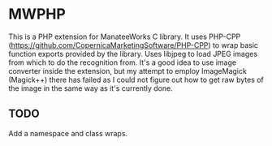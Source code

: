 # MWPHP
This is a PHP extension for ManateeWorks C library. It uses PHP-CPP (https://github.com/CopernicaMarketingSoftware/PHP-CPP) to wrap basic function exports provided by the library. 
Uses libjpeg to load JPEG images from which to do the recognition from. It's a good idea to use image converter inside the extension, but my
attempt to employ ImageMagick (Magick++) there has failed as I could not figure out how to get raw bytes of the image in the same way
as it's currently done. 

## TODO
Add a namespace and class wraps.
